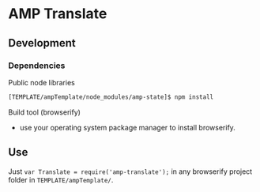 AMP Translate
=============


Development
-----------

### Dependencies

Public node libraries

```bash
[TEMPLATE/ampTemplate/node_modules/amp-state]$ npm install
```

Build tool (browserify)

* use your operating system package manager to install browserify.


Use
---

Just `var Translate = require('amp-translate');` in any browserify project folder in `TEMPLATE/ampTemplate/`.
